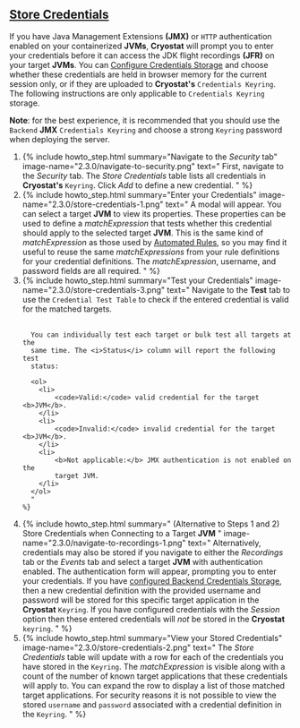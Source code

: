 ## [Store Credentials](#store-credentials)
If you have Java Management Extensions **(JMX)** or `HTTP` authentication enabled on
your containerized **JVMs**, **Cryostat** will prompt you to enter your credentials
before it can access the JDK flight recordings **(JFR)** on your target **JVMs**. You can
<a href="#configure-credentials-storage">Configure Credentials Storage</a> and
choose whether these credentials are held in browser memory for the current
session only, or if they are uploaded to **Cryostat's** `Credentials Keyring`. The
following instructions are only applicable to `Credentials Keyring` storage.

**Note**: for the best experience, it is recommended that you should use the
`Backend` **JMX** `Credentials Keyring` and choose a strong `Keyring` password when
deploying the server.

<ol>
  <li>
    {% include howto_step.html
      summary="Navigate to the <i>Security</i> tab"
      image-name="2.3.0/navigate-to-security.png"
      text="
        First, navigate to the <i>Security</i> tab. The <i>Store Credentials</i> table
        lists all credentials in <b>Cryostat's</b> <code>Keyring</code>. Click <i>Add</i> to define
        a new credential.
      "
    %}
  </li>
  <li>
    {% include howto_step.html
      summary="Enter your Credentials"
      image-name="2.3.0/store-credentials-1.png"
      text="
          A modal will appear. You can select a target <b>JVM</b> to view its
          properties.
          These properties can be used to define a <i>matchExpression</i> that
          tests whether this credential should apply to the selected target <b>JVM</b>.
          This is the same kind of <i>matchExpression</i> as those used by
          <a href='#create-an-automated-rule'>Automated Rules</a>, so you may
          find it useful to reuse the same <i>matchExpressions</i> from your
          rule definitions for your credential definitions. The
          <i>matchExpression</i>, username, and password fields are all required.
      "
    %}
  </li>
  <li>
    {% include howto_step.html
      summary="Test your Credentials"
      image-name="2.3.0/store-credentials-3.png"
      text="
      Navigate to the <b>Test</b> tab to use the <code>Credential Test Table</code>
      to check if the entered credential is valid for the matched targets.
      <br><br>

      You can individually test each target or bulk test all targets at the
      same time. The <i>Status</i> column will report the following test
      status:

      <ol>
        <li>
            <code>Valid:</code> valid credential for the target <b>JVM</b>.
        </li>
        <li>
            <code>Invalid:</code> invalid credential for the target <b>JVM</b>.
        </li>
        <li>
            <b>Not applicable:</b> JMX authentication is not enabled on the
            target JVM.
        </li>
      </ol>
      "
    %}
  </li>
  <li>
    {% include howto_step.html
      summary="
          (Alternative to Steps 1 and 2) Store Credentials when Connecting to a
          Target <b>JVM</b>
          "
      image-name="2.3.0/navigate-to-recordings-1.png"
      text="
        Alternatively, credentials may also be stored if you navigate to either
        the <i>Recordings</i> tab or the <i>Events</i> tab and select a target
        <b>JVM</b> with authentication enabled. The authentication form will appear,
        prompting you to enter your credentials. If you have
        <a href='#configure-credentials-storage'>configured Backend Credentials Storage</a>,
        then a new credential definition with the provided username and
        password will be stored for this specific target application in the
        <b>Cryostat</b> <code>Keyring</code>. If you have configured credentials with the
        <i>Session</i> option then these entered credentials will <i>not</i> be
        stored in the <b>Cryostat</b> <code>keyring</code>.
      "
    %}
  </li>
  <li>
    {% include howto_step.html
      summary="View your Stored Credentials"
      image-name="2.3.0/store-credentials-2.png"
      text="
        The <i>Store Credentials</i> table will update with a row for each of the credentials you have stored in the <code>Keyring</code>. The <i>matchExpression</i> is visible along with a count of the number of known target applications that these credentials will apply to. You can expand the row to display a list of those matched target applications. For security reasons it is not possible to view the stored <code>username</code> and <code>password</code> associated with a credential definition in the <code>Keyring</code>.
      "
    %}
  </li>
</ol>
